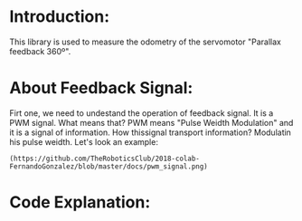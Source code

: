 # Introduction:
  This library is used to measure the odometry of the servomotor "Parallax feedback 360º".
  
# About Feedback Signal:
   Firt one, we need to undestand the operation of feedback signal.
  It is a PWM signal. What means that? PWM means "Pulse Weidth Modulation" and it is a signal of information. 
  How thissignal transport information? Modulatin his pulse weidth. Let's look an example:
  
    (https://github.com/TheRoboticsClub/2018-colab-FernandoGonzalez/blob/master/docs/pwm_signal.png)
  
# Code Explanation:
